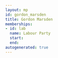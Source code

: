 ```yaml
---
layout: mp
id: gordon_marsden
title: Gordon Marsden
memberships:
- id: lab
  name: Labour Party
  start: 
  end: 
autogenerated: true
---
```

